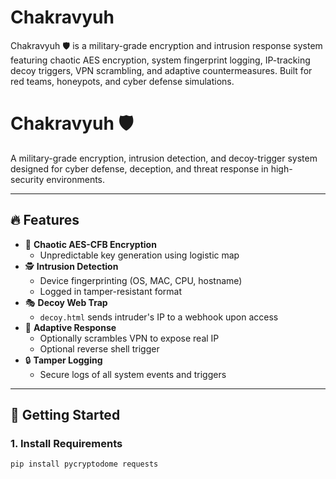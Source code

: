# Chakravyuh
Chakravyuh 🛡️ is a military-grade encryption and intrusion response system featuring chaotic AES encryption, system fingerprint logging, IP-tracking decoy triggers, VPN scrambling, and adaptive countermeasures. Built for red teams, honeypots, and cyber defense simulations.
# Chakravyuh 🛡️
A military-grade encryption, intrusion detection, and decoy-trigger system designed for cyber defense, deception, and threat response in high-security environments.

---

## 🔥 Features

- 🔐 **Chaotic AES-CFB Encryption**
  - Unpredictable key generation using logistic map
- 🕵️ **Intrusion Detection**
  - Device fingerprinting (OS, MAC, CPU, hostname)
  - Logged in tamper-resistant format
- 🎭 **Decoy Web Trap**
  - `decoy.html` sends intruder's IP to a webhook upon access
- 🧠 **Adaptive Response**
  - Optionally scrambles VPN to expose real IP
  - Optional reverse shell trigger
- 🔒 **Tamper Logging**
  - Secure logs of all system events and triggers

---

## 🚀 Getting Started

### 1. **Install Requirements**
```bash
pip install pycryptodome requests
